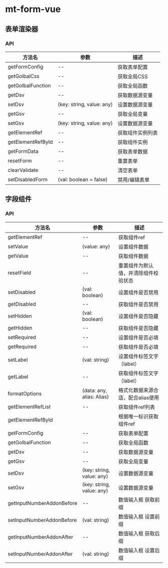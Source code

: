# mt-form-vue

## 表单渲染器

### API

| 方法名            | 参数                      | 描述             |
| ----------------- | ------------------------- | ---------------- |
| getFormConfig     | --                        | 获取表单配置     |
| getGolbalCss      | --                        | 获取全局CSS      |
| getGolbalFunction | --                        | 获取全局函数     |
| getDsv            | --                        | 获取数据源变量   |
| setDsv            | (key: string, value: any) | 设置数据源变量   |
| getGsv            | --                        | 获取全局变量     |
| setGsv            | (key: string, value: any) | 设置数据源变量   |
| getElementRef     | --                        | 获取组件实例列表 |
| getElementRefById | --                        | 获取组件实例     |
| getFormData       | --                        | 获取表单数据     |
| resetForm         | --                        | 重置表单         |
| clearValidate     | --                        | 清空表单         |
| setDisabledForm   | (val: boolean = false)    | 禁用/编辑表单    |

## 字段组件

### API

| 方法名                    | 参数                      | 描述                                 |
| ------------------------- | ------------------------- | ------------------------------------ |
| getElementRef             | --                        | 获取组件ref                          |
| setValue                  | (value: any)              | 设置组件数据                         |
| getValue                  | --                        | 获取组件数据                         |
| resetField                | --                        | 重置组件为默认值，并清除组件校验状态 |
| setDisabled               | (val: boolean)            | 设置组件是否禁用                     |
| getDisabled               | --                        | 获取组件是否禁用                     |
| setHidden                 | (val: boolean)            | 设置组件是否隐藏                     |
| getHidden                 | --                        | 获取组件是否隐藏                     |
| setRequired               | --                        | 设置组件是否必填                     |
| getRequired               | --                        | 获取组件是否必填                     |
| setLabel                  | (val: string)             | 设置组件标签文字（label）            |
| getLabel                  | --                        | 获取组件标签文字（label）            |
| formatOptions             | (data: any, alias: Alias) | 格式化数据来源合适，配合alias使用    |
| getElementRefList         | --                        | 获取组件ref列表                      |
| getElementRefById         |                           | 根据唯一标识获取组件ref              |
| getFormConfig             | --                        | 获取表单配置                         |
| getGolbalFunction         | --                        | 获取全局函数                         |
| getDsv                    | --                        | 获取数据源变量                       |
| getGsv                    | --                        | 获取全局变量                         |
| setDsv                    | (key: string, value: any) | 设置数据源变量                       |
| setGsv                    | (key: string, value: any) | 设置数据源变量                       |
| getInputNumberAddonBefore | --                        | 数值输入框 获取前缀                  |
| setInputNumberAddonBefore | (val: string)             | 数值输入框 设置前缀                  |
| getInputNumberAddonAfter  | --                        | 数值输入框 获取后缀                  |
| setInputNumberAddonAfter  | (val: string)             | 数值输入框 设置后缀                  |
